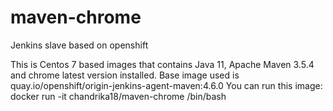 # maven-chrome
Jenkins slave based on openshift 

This is Centos 7 based images that contains Java 11, Apache Maven 3.5.4 and chrome latest version installed.
Base image used is quay.io/openshift/origin-jenkins-agent-maven:4.6.0
You can run this image: docker run -it chandrika18/maven-chrome /bin/bash
